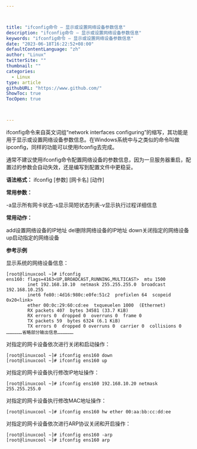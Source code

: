 ```yaml
---



title: "ifconfig命令 – 显示或设置网络设备参数信息"
description: "ifconfig命令 – 显示或设置网络设备参数信息"
keywords: "ifconfig命令 – 显示或设置网络设备参数信息"
date: "2023-06-18T16:22:52+08:00"
defaultContentLanguage: "zh"
author: "Linux"
twitterSite: ""
thumbnail: ""
categories:
  - Linux
type: article
githubURL: "https://www.github.com/"
ShowToc: true
TocOpen: true



---
```


ifconfig命令来自英文词组“network interfaces configuring”的缩写，其功能是用于显示或设置网络设备参数信息。在Windows系统中与之类似的命令叫做ipconfig，同样的功能可以使用ifconfig去完成。

通常不建议使用ifconfig命令配置网络设备的参数信息，因为一旦服务器重启，配置过的参数会自动失效，还是编写到配置文件中更稳妥。

**语法格式：** ifconfig [参数] [网卡名] [动作]

**常用参数：**

-a显示所有网卡状态-s显示简短状态列表-v显示执行过程详细信息

**常用动作：**

add设置网络设备的IP地址 del删除网络设备的IP地址 down关闭指定的网络设备 up启动指定的网络设备

**参考示例**

显示系统的网络设备信息：

```
[root@linuxcool ~]# ifconfig
ens160: flags=4163<UP,BROADCAST,RUNNING,MULTICAST>  mtu 1500
        inet 192.168.10.10  netmask 255.255.255.0  broadcast 192.168.10.255
        inet6 fe80::4d16:980c:e0fe:51c2  prefixlen 64  scopeid 0x20<link>
        ether 00:0c:29:60:cd:ee  txqueuelen 1000  (Ethernet)
        RX packets 407  bytes 34581 (33.7 KiB)
        RX errors 0  dropped 0  overruns 0  frame 0
        TX packets 59  bytes 6324 (6.1 KiB)
        TX errors 0  dropped 0 overruns 0  carrier 0  collisions 0
………………省略部分输出信息………………
```

对指定的网卡设备依次进行关闭和启动操作：

```
[root@linuxcool ~]# ifconfig ens160 down
[root@linuxcool ~]# ifconfig ens160 up
```

对指定的网卡设备执行修改IP地址操作：

```
[root@linuxcool ~]# ifconfig ens160 192.168.10.20 netmask 255.255.255.0
```

对指定的网卡设备执行修改MAC地址操作：

```
[root@linuxcool ~]# ifconfig ens160 hw ether 00:aa:bb:cc:dd:ee
```

对指定的网卡设备依次进行ARP协议关闭和开启操作：

```
[root@linuxcool ~]# ifconfig ens160 -arp
[root@linuxcool ~]# ifconfig ens160 arp
```